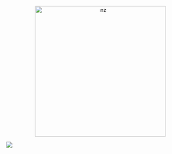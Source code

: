 <p align="center">

<img src="https://i.ibb.co/K54KLgF/Picsart-22-07-03-15-45-00-698.jpg" alt="nz" width="350"/>

</p>
<img src="pramesh nilakshan","https://i.ibb.co/mJfTHBS/Picsart-22-06-21-15-57-57-786.jpg" 
